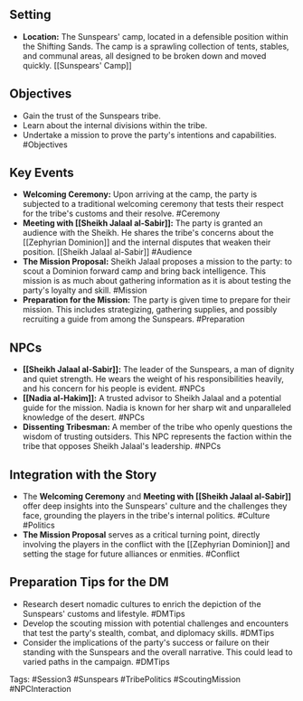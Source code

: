 ## Setting
- **Location:** The Sunspears' camp, located in a defensible position within the Shifting Sands. The camp is a sprawling collection of tents, stables, and communal areas, all designed to be broken down and moved quickly. [[Sunspears' Camp]]

## Objectives
- Gain the trust of the Sunspears tribe.
- Learn about the internal divisions within the tribe.
- Undertake a mission to prove the party's intentions and capabilities. #Objectives

## Key Events
- **Welcoming Ceremony:** Upon arriving at the camp, the party is subjected to a traditional welcoming ceremony that tests their respect for the tribe's customs and their resolve. #Ceremony
- **Meeting with [[Sheikh Jalaal al-Sabir]]:** The party is granted an audience with the Sheikh. He shares the tribe's concerns about the [[Zephyrian Dominion]] and the internal disputes that weaken their position. [[Sheikh Jalaal al-Sabir]] #Audience
- **The Mission Proposal:** Sheikh Jalaal proposes a mission to the party: to scout a Dominion forward camp and bring back intelligence. This mission is as much about gathering information as it is about testing the party's loyalty and skill. #Mission
- **Preparation for the Mission:** The party is given time to prepare for their mission. This includes strategizing, gathering supplies, and possibly recruiting a guide from among the Sunspears. #Preparation

## NPCs
- **[[Sheikh Jalaal al-Sabir]]:** The leader of the Sunspears, a man of dignity and quiet strength. He wears the weight of his responsibilities heavily, and his concern for his people is evident. #NPCs
- **[[Nadia al-Hakim]]:** A trusted advisor to Sheikh Jalaal and a potential guide for the mission. Nadia is known for her sharp wit and unparalleled knowledge of the desert. #NPCs
- **Dissenting Tribesman:** A member of the tribe who openly questions the wisdom of trusting outsiders. This NPC represents the faction within the tribe that opposes Sheikh Jalaal's leadership. #NPCs

## Integration with the Story
- The **Welcoming Ceremony** and **Meeting with [[Sheikh Jalaal al-Sabir]]** offer deep insights into the Sunspears' culture and the challenges they face, grounding the players in the tribe's internal politics. #Culture #Politics
- **The Mission Proposal** serves as a critical turning point, directly involving the players in the conflict with the [[Zephyrian Dominion]] and setting the stage for future alliances or enmities. #Conflict

## Preparation Tips for the DM
- Research desert nomadic cultures to enrich the depiction of the Sunspears' customs and lifestyle. #DMTips
- Develop the scouting mission with potential challenges and encounters that test the party's stealth, combat, and diplomacy skills. #DMTips
- Consider the implications of the party's success or failure on their standing with the Sunspears and the overall narrative. This could lead to varied paths in the campaign. #DMTips

Tags: #Session3 #Sunspears #TribePolitics #ScoutingMission #NPCInteraction
